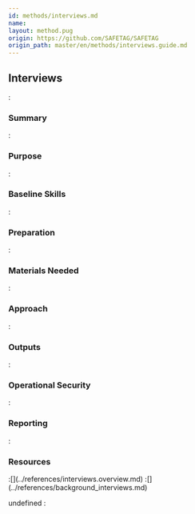 ```yaml
---
id: methods/interviews.md
name: 
layout: method.pug
origin: https://github.com/SAFETAG/SAFETAG
origin_path: master/en/methods/interviews.guide.md
---
```

## Interviews

:[](guides/interviews/quote.md)
### Summary

:[](guides/interviews/summary.md)
### Purpose

:[](guides/interviews/purpose.md)
### Baseline Skills

:[](guides/interviews/baseline_skills.md)
### Preparation

:[](guides/interviews/preparation.md)
### Materials Needed

:[](guides/interviews/materials_needed.md)
### Approach

:[](guides/interviews/approach.md)
### Outputs

:[](guides/interviews/output.md)
### Operational Security

:[](guides/interviews/operational_security.md)
### Reporting

:[](guides/interviews/reporting.md)
### Resources
<div class="greybox">
:[](../references/interviews.overview.md)
:[](../references/background_interviews.md)
</div>




undefined
:[](../references/footnotes.md)
